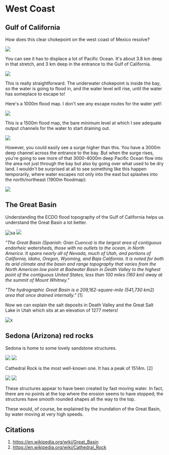 # West Coast

## Gulf of California

How does this clear chokepoint on the west coast of Mexico resolve?

![](img/wc1.png "")

You can see it has to displace a lot of Pacific Ocean. It's about 3.8 km deep in that stretch, and 3 km deep in the entrance to the Gulf of California.

![](img/wc2.png "")

This is really straightforward. The underwater chokepoint is inside the bay, so the water is going to flood in, and the water level will rise, until the water has someplace to escape to!

Here's a 1000m flood map. I don't see any escape routes for the water yet!:

![](img/wc3.png "")

This is a 1500m flood map, the bare minimum level at which I see adequate output channels for the water to start draining out.

![](img/wc4.png "")

However, you could easily see a surge higher than this. You have a 3000m deep channel across the entrance to the bay. But when the surge rises, you're going to see more of that 3000-4000m deep Pacific Ocean flow into the area not just through the bay but also by going over what used to be dry land. I wouldn't be surprised at all to see something like this happen temporarily, where water escapes not only into the east but splashes into the north/northeast (1900m floodmap):

![](img/wc5.png "")

## The Great Basin

Understanding the ECDO flood topography of the Gulf of California helps us understand the Great Basin a lot better.

![sa](img/great-basin.gif)
![](img/great-basin.png "")

*"The Great Basin (Spanish: Gran Cuenca) is the largest area of contiguous endorheic watersheds, those with no outlets to the ocean, in North America. It spans nearly all of Nevada, much of Utah, and portions of California, Idaho, Oregon, Wyoming, and Baja California. It is noted for both its arid climate and the basin and range topography that varies from the North American low point at Badwater Basin in Death Valley to the highest point of the contiguous United States, less than 100 miles (160 km) away at the summit of Mount Whitney."*

*"The hydrographic Great Basin is a 209,162-square-mile (541,730 km2) area that once drained internally."* [1]

Now we can explain the salt deposits in Death Valley and the Great Salt Lake in Utah which sits at an elevation of 1277 meters!

![x](img/salt-lake.png "")

## Sedona (Arizona) red rocks

Sedona is home to some lovely sandstone structures.

![](img/sedona1.jpg "")
![](img/sedona.png "")

Cathedral Rock is the most well-known one. It has a peak of 1514m. [2]

![](img/sedona2.jpg "")
![](img/sedona3.jpg)

These structures appear to have been created by fast moving water. In fact, there are no points at the top where the erosion seems to have stopped; the structures have smooth rounded shapes all the way to the top.

These would, of course, be explained by the inundation of the Great Basin, by water moving at very high speeds.

## Citations

1. https://en.wikipedia.org/wiki/Great_Basin
2. https://en.wikipedia.org/wiki/Cathedral_Rock

